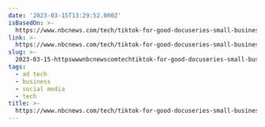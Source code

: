 ```yaml
---
date: '2023-03-15T13:29:52.000Z'
isBasedOn: >-
  https://www.nbcnews.com/tech/tiktok-for-good-docuseries-small-businesses-rcna74925
link: >-
  https://www.nbcnews.com/tech/tiktok-for-good-docuseries-small-businesses-rcna74925
slug: >-
  2023-03-15-httpswwwnbcnewscomtechtiktok-for-good-docuseries-small-businesses-rcna74925
tags:
  - ad tech
  - business
  - social media
  - tech
title: >-
  https://www.nbcnews.com/tech/tiktok-for-good-docuseries-small-businesses-rcna74925
---
```



